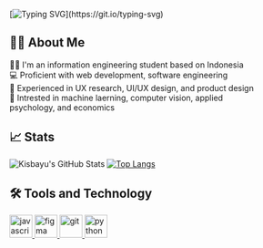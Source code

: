 

[![Typing SVG](https://readme-typing-svg.herokuapp.com?font=Fira+Code&weight=700&size=40&duration=3500&pause=1000&color=1E88E5&vCenter=true&width=900&height=100&lines=Hello+Peeps%2C+I'm+Bayu.;Welcome+to+my+github!;%E7%9A%86%E3%81%95%E3%82%93+%E3%81%93%E3%82%93%E3%81%AB%E3%81%A1%E3%81%AF%E3%80%81%E3%83%90%E3%83%A6+%E3%81%A7%E3%81%99%E3%80%82;%E3%82%88%E3%81%86%E3%81%93%E3%81%9D%E3%80%81%E7%A7%81%E3%81%AE%E3%82%AE%E3%83%88%E3%83%8F%E3%83%96%EF%BC%81;Halo+semuanya%2C+Saya+Bayu.;Selamat+datang+di+github+saya!)](https://git.io/typing-svg)

## 🙋‍♂️ About Me
👨‍🎓 I'm an information engineering student based on Indonesia<br>
💻 Proficient with web development, software engineering<br>
💼 Experienced in UX research, UI/UX design, and product design<br>
🧐 Intrested in machine laerning, computer vision, applied<br>
psychology, and economics

## 📈 Stats
![Kisbayu's GitHub Stats](https://github-readme-stats.vercel.app/api?username=kisbayu&show_icons=true&theme=transparent)
[![Top Langs](https://github-readme-stats.vercel.app/api/top-langs/?username=kisbayu&hide=QML,html,cython&layout=compact&theme=transparent)](https://github.com/anuraghazra/github-readme-stats)

## 🛠️ Tools and Technology
<p align="left"> 
  <a href="https://www.javascript.com/" target="_blank"> <img src="https://cdn.simpleicons.org/JavaScript" alt="javascript" width="40" height="40"/> </a> 
  <a href="https://www.figma.com/" target="_blank"> <img src="https://www.vectorlogo.zone/logos/figma/figma-icon.svg" alt="figma" width="40" height="40"/> </a> 
  <a href="https://git-scm.com/" target="_blank"> <img src="https://www.vectorlogo.zone/logos/git-scm/git-scm-icon.svg" alt="git" width="40" height="40"/> </a>  
  <a href="https://www.python.org" target="_blank"> <img src="https://www.vectorlogo.zone/logos/python/python-icon.svg" alt="python" width="40" height="40"/> </a> 
</p>
